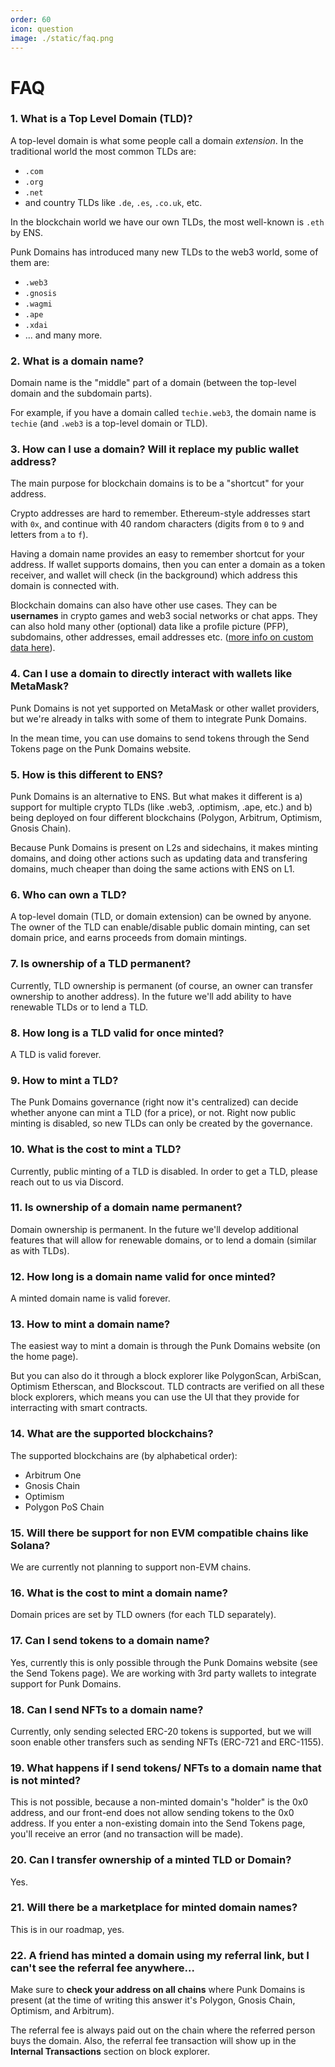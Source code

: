 ```yaml
---
order: 60
icon: question
image: ./static/faq.png
---
```


# FAQ

### 1. What is a Top Level Domain (TLD)?

A top-level domain is what some people call a domain *extension*. In the traditional world the most common TLDs are:

- `.com`
- `.org`
- `.net`
- and country TLDs like `.de`, `.es`, `.co.uk`, etc.

In the blockchain world we have our own TLDs, the most well-known is `.eth` by ENS.

Punk Domains has introduced many new TLDs to the web3 world, some of them are:

- `.web3`
- `.gnosis`
- `.wagmi`
- `.ape`
- `.xdai`
- ... and many more.

### 2. What is a domain name?

Domain name is the "middle" part of a domain (between the top-level domain and the subdomain parts).

For example, if you have a domain called `techie.web3`, the domain name is `techie` (and `.web3` is a top-level domain or TLD).

### 3. How can I use a domain? Will it replace my public wallet address? 

The main purpose for blockchain domains is to be a "shortcut" for your address.

Crypto addresses are hard to remember. Ethereum-style addresses start with `0x`, and continue with 40 random characters (digits from `0` to `9` and letters from `a` to `f`).

Having a domain name provides an easy to remember shortcut for your address. If wallet supports domains, then you can enter a domain as a token receiver, and wallet will check (in the background) which address this domain is connected with.

Blockchain domains can also have other use cases. They can be **usernames** in crypto games and web3 social networks or chat apps. They can also hold many other (optional) data like a profile picture (PFP), subdomains, other addresses, email addresses etc. ([more info on custom data here](/contracts/custom-data.md)).

### 4. Can I use a domain to directly interact with wallets like MetaMask? 

Punk Domains is not yet supported on MetaMask or other wallet providers, but we're already in talks with some of them to integrate Punk Domains. 

In the mean time, you can use domains to send tokens through the Send Tokens page on the Punk Domains website.

### 5. How is this different to ENS? 

Punk Domains is an alternative to ENS. But what makes it different is a) support for multiple crypto TLDs (like .web3, .optimism, .ape, etc.) and b) being deployed on four different blockchains (Polygon, Arbitrum, Optimism, Gnosis Chain).

Because Punk Domains is present on L2s and sidechains, it makes minting domains, and doing other actions such as updating data and transfering domains, much cheaper than doing the same actions with ENS on L1.

### 6. Who can own a TLD? 

A top-level domain (TLD, or domain extension) can be owned by anyone. The owner of the TLD can enable/disable public domain minting, can set domain price, and earns proceeds from domain mintings. 

### 7. Is ownership of a TLD permanent? 

Currently, TLD ownership is permanent (of course, an owner can transfer ownership to another address). In the future we'll add ability to have renewable TLDs or to lend a TLD.

### 8. How long is a TLD valid for once minted? 

A TLD is valid forever.

### 9. How to mint a TLD? 

The Punk Domains governance (right now it's centralized) can decide whether anyone can mint a TLD (for a price), or not. Right now public minting is disabled, so new TLDs can only be created by the governance.

### 10. What is the cost to mint a TLD? 

Currently, public minting of a TLD is disabled. In order to get a TLD, please reach out to us via Discord.

### 11. Is ownership of a domain name permanent? 

Domain ownership is permanent. In the future we'll develop additional features that will allow for renewable domains, or to lend a domain (similar as with TLDs).

### 12. How long is a domain name valid for once minted? 

A minted domain name is valid forever.

### 13. How to mint a domain name? 

The easiest way to mint a domain is through the Punk Domains website (on the home page). 

But you can also do it through a block explorer like PolygonScan, ArbiScan, Optimism Etherscan, and Blockscout. TLD contracts are verified on all these block explorers, which means you can use the UI that they provide for interracting with smart contracts.

### 14. What are the supported blockchains? 

The supported blockchains are (by alphabetical order):

- Arbitrum One
- Gnosis Chain
- Optimism
- Polygon PoS Chain

### 15. Will there be support for non EVM compatible chains like Solana? 

We are currently not planning to support non-EVM chains.

### 16. What is the cost to mint a domain name? 

Domain prices are set by TLD owners (for each TLD separately).

### 17. Can I send tokens to a domain name? 

Yes, currently this is only possible through the Punk Domains website (see the Send Tokens page). We are working with 3rd party wallets to integrate support for Punk Domains.

### 18. Can I send NFTs to a domain name? 

Currently, only sending selected ERC-20 tokens is supported, but we will soon enable other transfers such as sending NFTs (ERC-721 and ERC-1155).

### 19. What happens if I send tokens/ NFTs to a domain name that is not minted? 

This is not possible, because a non-minted domain's "holder" is the 0x0 address, and our front-end does not allow sending tokens to the 0x0 address. If you enter a non-existing domain into the Send Tokens page, you'll receive an error (and no transaction will be made).

### 20. Can I transfer ownership of a minted TLD or Domain? 

Yes.

### 21. Will there be a marketplace for minted domain names?

This is in our roadmap, yes.

### 22. A friend has minted a domain using my referral link, but I can't see the referral fee anywhere...

Make sure to **check your address on all chains** where Punk Domains is present (at the time of writing this answer it's Polygon, Gnosis Chain, Optimism, and Arbitrum).

The referral fee is always paid out on the chain where the referred person buys the domain. Also, the referral fee transaction will show up in the **Internal Transactions** section on block explorer.
